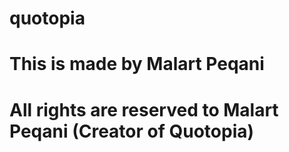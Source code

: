# quotopia
# This is made by Malart Peqani
# All rights are reserved to Malart Peqani (Creator of Quotopia)
